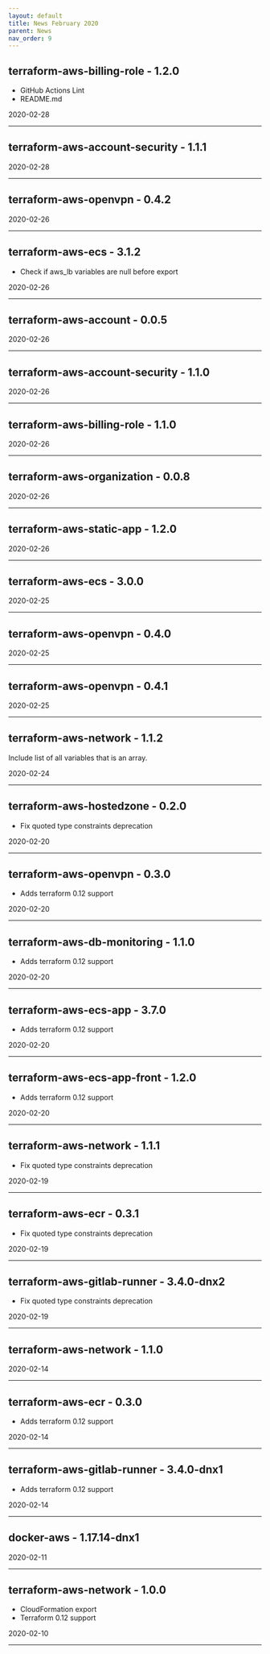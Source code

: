 ```yaml
---
layout: default
title: News February 2020
parent: News
nav_order: 9
---
```




## terraform-aws-billing-role - 1.2.0
- GitHub Actions Lint
- README.md

2020-02-28

---


## terraform-aws-account-security - 1.1.1


2020-02-28

---


## terraform-aws-openvpn - 0.4.2


2020-02-26

---


## terraform-aws-ecs - 3.1.2
- Check if aws_lb variables are null before export

2020-02-26

---


## terraform-aws-account - 0.0.5


2020-02-26

---


## terraform-aws-account-security - 1.1.0


2020-02-26

---


## terraform-aws-billing-role - 1.1.0


2020-02-26

---


## terraform-aws-organization - 0.0.8


2020-02-26

---


## terraform-aws-static-app - 1.2.0


2020-02-26

---


## terraform-aws-ecs - 3.0.0


2020-02-25

---


## terraform-aws-openvpn - 0.4.0


2020-02-25

---


## terraform-aws-openvpn - 0.4.1


2020-02-25

---


## terraform-aws-network - 1.1.2
Include list of all variables that is an array.

2020-02-24

---


## terraform-aws-hostedzone - 0.2.0
- Fix quoted type constraints deprecation

2020-02-20

---


## terraform-aws-openvpn - 0.3.0
- Adds terraform 0.12 support

2020-02-20

---


## terraform-aws-db-monitoring - 1.1.0
- Adds terraform 0.12 support

2020-02-20

---


## terraform-aws-ecs-app - 3.7.0
- Adds terraform 0.12 support

2020-02-20

---


## terraform-aws-ecs-app-front - 1.2.0
- Adds terraform 0.12 support

2020-02-20

---


## terraform-aws-network - 1.1.1
- Fix quoted type constraints deprecation

2020-02-19

---


## terraform-aws-ecr - 0.3.1
- Fix quoted type constraints deprecation

2020-02-19

---


## terraform-aws-gitlab-runner - 3.4.0-dnx2
- Fix quoted type constraints deprecation

2020-02-19

---


## terraform-aws-network - 1.1.0


2020-02-14

---


## terraform-aws-ecr - 0.3.0
- Adds terraform 0.12 support

2020-02-14

---


## terraform-aws-gitlab-runner - 3.4.0-dnx1
- Adds terraform 0.12 support

2020-02-14

---


## docker-aws - 1.17.14-dnx1


2020-02-11

---


## terraform-aws-network - 1.0.0
- CloudFormation export
- Terraform 0.12 support

2020-02-10

---

